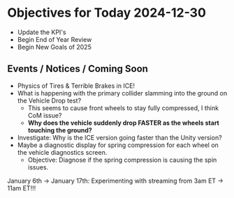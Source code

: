 # Objectives for Today 2024-12-30

- Update the KPI's
- Begin End of Year Review
- Begin New Goals of 2025

## Events / Notices / Coming Soon

- Physics of Tires & Terrible Brakes in ICE!
- What is happening with the primary collider slamming into the ground on the Vehicle Drop test?
  - This seems to cause front wheels to stay fully compressed, I think CoM issue?
  - **Why does the vehicle suddenly drop FASTER as the wheels start touching the ground?**
- Investigate: Why is the ICE version going faster than the Unity version?
- Maybe a diagnostic display for spring compression for each wheel on the vehicle diagnostics screen.
  - Objective: Diagnose if the spring compression is causing the spin issues.

January 6th -> January 17th: Experimenting with streaming from 3am ET -> 11am ET!!!
